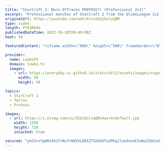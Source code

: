 ```yaml
---
title: "StarCraft 2: Maru Offraces PROTOSS?! (Professional 2v2)"
excerpt: "Professional matches of StarCraft 2 from the OlimoLeague 2v2 tournament. In this video I cast Maru & Ryung facing off against Scarlett and Astrea in 2 versus 2 in SC2.  OlimoLeague on Patreon: https://www.patreon.com/olimoley  Support my work on Patreon: https://www.patreon.com/lowkotv Become a YouTube"
originalUrl: https://youtube.com/watch?v=X2QjDulzqQM
type: video
length: PT41M44S
publishedDateTime: 2022-10-20T09:49:08Z
heat: 50

featuredContent: "<iframe width=\"800\" height=\"500\" frameborder=\"0\" src=\"https://www.youtube.com/embed/X2QjDulzqQM\" allow=\"accelerometer; autoplay; encrypted-media; gyroscope; picture-in-picture\" allowfullscreen></iframe>"

provider:
  name: LowkoTV
  domain: lowko.tv
  images:
    - url: https://everyday-cc.github.io/starcraft2/assets/images/organizations/lowko.tv-50x50.jpg
      width: 50
      height: 50

topics:
  - StarCraft 2
  - Terran
  - Protoss

images:
  - url: https://i.ytimg.com/vi/X2QjDulzqQM/maxresdefault.jpg
    width: 1280
    height: 720
    isCached: true

secured: "ykCX+sYgmMz40zT+NxfrWXVhL8NIZTU26GUTa3MVg1lao9nseETwWa32bGJeEm+2L9cXAiszjIvuNb6Aj15/C/hk2JSSE4lk1sdaN0fuWvkDKOmfkkVt7y6fYDOD4Ix0uyrxbwDCeT7+aRqvMkb6TYH5PCcwDPggYuTYfw6zdQWIMUMeSKfU1udoFI9v38MM7M9bnNp+NycMUOQPUtG3RKm10ivBTlzVhFsW6WZ00wfUWpeDL73C306LjTi6KbPiNSUIvECz2aXgx//EtQqiH4IFnHmoGe83dT3RGeLs9kunLeBfiKsOMthy9MHffuNo82O8CpLsMRPI6d1RbMOuRX6snV5LvUxubPWxC+bMsYFm+6ksS9/OtkeWdMjF4FYrFiWsb7V5aZlLNMx2L+qm34asuuGeaY+XTPuXbFCEi6E=;0WYWqRTIG44o/2jBHutEpw=="
---
```


